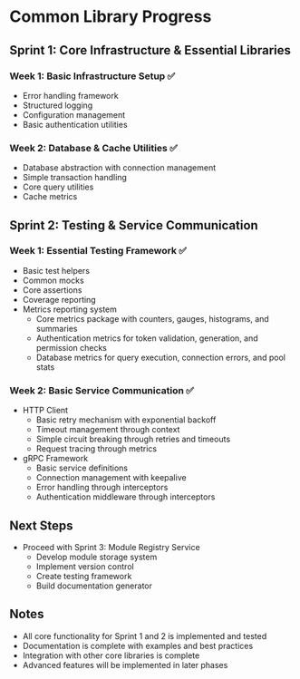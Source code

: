 # Common Library Progress

## Sprint 1: Core Infrastructure & Essential Libraries
### Week 1: Basic Infrastructure Setup ✅
- Error handling framework
- Structured logging
- Configuration management
- Basic authentication utilities

### Week 2: Database & Cache Utilities ✅
- Database abstraction with connection management
- Simple transaction handling
- Core query utilities
- Cache metrics

## Sprint 2: Testing & Service Communication
### Week 1: Essential Testing Framework ✅
- Basic test helpers
- Common mocks
- Core assertions
- Coverage reporting
- Metrics reporting system
  - Core metrics package with counters, gauges, histograms, and summaries
  - Authentication metrics for token validation, generation, and permission checks
  - Database metrics for query execution, connection errors, and pool stats

### Week 2: Basic Service Communication ✅
- HTTP Client
  - Basic retry mechanism with exponential backoff
  - Timeout management through context
  - Simple circuit breaking through retries and timeouts
  - Request tracing through metrics
- gRPC Framework
  - Basic service definitions
  - Connection management with keepalive
  - Error handling through interceptors
  - Authentication middleware through interceptors

## Next Steps
- Proceed with Sprint 3: Module Registry Service
  - Develop module storage system
  - Implement version control
  - Create testing framework
  - Build documentation generator

## Notes
- All core functionality for Sprint 1 and 2 is implemented and tested
- Documentation is complete with examples and best practices
- Integration with other core libraries is complete
- Advanced features will be implemented in later phases 